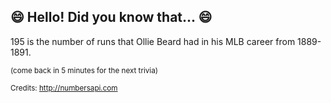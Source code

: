 ## 😄 Hello! Did you know that... 😄
195 is the number of runs that Ollie Beard had in his MLB career from 1889-1891.

<sup>(come back in 5 minutes for the next trivia)</sup>


<sup>Credits: http://numbersapi.com</sup>
